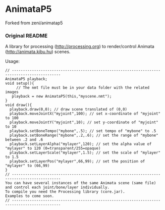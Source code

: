 # AnimataP5 #

Forked from zeni/animatap5



### Original README ###

A library for processing (http://processing.org) to render/control Animata (http://animata.kibu.hu) scenes.

Usage:

    // --------------------------------------------------------------------------------------------
    AnimataP5 playback;
    void setup(){
         // The nmt file must be in your data folder with the related images
       playback = new AnimataP5(this,"myscene.nmt");
    }
    void draw(){
      playback.draw(0,0); // draw scene translated of (0,0)
      playback.moveJointX("myjoint",100); // set x-coordinate of "myjoint" to 100
      playback.moveJointY("myjoint",10); // set y-coordinate of "myjoint" to 10
      playback.setBoneTempo("mybone",.5); // set tempo of "mybone" to .5
      playback.setBoneRange("mybone",.2,.6); // set the range of "mybone" between .2 and .6
      playback.setLayerAlpha("mylayer",120); // set the alpha value of "mylayer" to 120 (0=transparent/255=opaque)
      playback.setLayerScale("mylayer",1.5); // set the scale of "mylayer" to 1.5
      playback.setLayerPos("mylayer",66,99); // set the position of "mylayer" to (66,99)
    }
    // --------------------------------------------------------------------------------------------
    You can have several instances of the same Animata scene (same file) and control each joint/bone/layer individually.
    To compile you need the Processing library (core.jar).
    Examples to come soon.
    // --------------------------------------------------------------------------------------------

